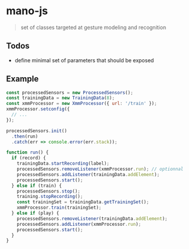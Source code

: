 # mano-js

> set of classes targeted at gesture modeling and recognition

## Todos

- define minimal set of parameters that should be exposed

## Example

```js
const processedSensors = new ProcessedSensors();
const trainingData = new TrainingData(8);
const xmmProcessor = new XmmProcessor({ url: '/train' });
xmmProcessor.setconfig({
  // ...
});

processedSensors.init()
  .then(run)
  .catch(err => console.error(err.stack));

function run() {
  if (record) {
    trainingData.startRecording(label);
    processedSensors.removeListener(xmmProcessor.run); // optionnal
    processedSensors.addListener(trainingData.addElement);
    processedSensors.start();
  } else if (train) {
    processedSensors.stop();
    training.stopRecording();
    const trainingSet = trainingData.getTrainingSet();
    xmmProcessor.train(trainingSet);
  } else if (play) {
    processedSensors.removeListener(trainingData.addElement);
    processedSensors.addListener(xmmProcessor.run);
    processedSensors.start();
  }
}
```
